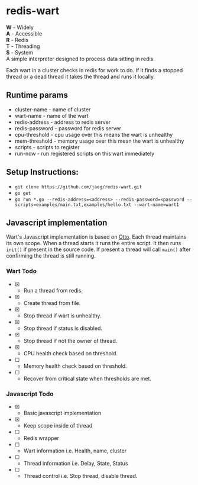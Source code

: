 # redis-wart
**W** - Widely  
**A** - Accessible  
**R** - Redis   
**T** - Threading    
**S** - System  
A simple interpreter designed to process data sitting in redis.

Each wart in a cluster checks in redis for work to do.  If it finds a stopped thread or a dead thread it takes the thread and runs it locally.

## Runtime params
- cluster-name - name of cluster   
- wart-name - name of the wart   
- redis-address - address to redis server  
- redis-password - password for redis server   
- cpu-threshold - cpu usage over this means the wart is unhealthy   
- mem-threshold - memory usage over this mean the wart is unhealthy  
- scripts - scripts to register  
- run-now - run registered scripts on this wart immediately

## Setup Instructions:
  - `git clone https://github.com/jaeg/redis-wart.git`
  - `go get`
  - `go run *.go --redis-address=<address> --redis-password=<password --scripts=examples/main.txt,examples/hello.txt --wart-name=wart1`

## Javascript implementation
Wart's Javascript implementation is based on [Otto](https://github.com/robertkrimen/otto).  Each thread maintains its own scope.  When a thread starts it runs the entire script.  It then runs `init()` if present in the source code.  If present a thread will call `main()` after confirming the thread is still running.

### Wart Todo
- [x] - Run a thread from redis.
- [x] - Create thread from file.
- [x] - Stop thread if wart is unhealthy.
- [x] - Stop thread if status is disabled.
- [x] - Stop thread if not the owner of thread.
- [x] - CPU health check based on threshold.
- [ ] - Memory health check based on threshold.
- [ ] - Recover from critical state when thresholds are met.

### Javascript Todo
- [x] - Basic javascript implementation
- [x] - Keep scope inside of thread
- [ ] - Redis wrapper
- [ ] - Wart information i.e. Health, name, cluster
- [ ] - Thread information i.e. Delay, State, Status
- [ ] - Thread control i.e. Stop thread, disable thread.
